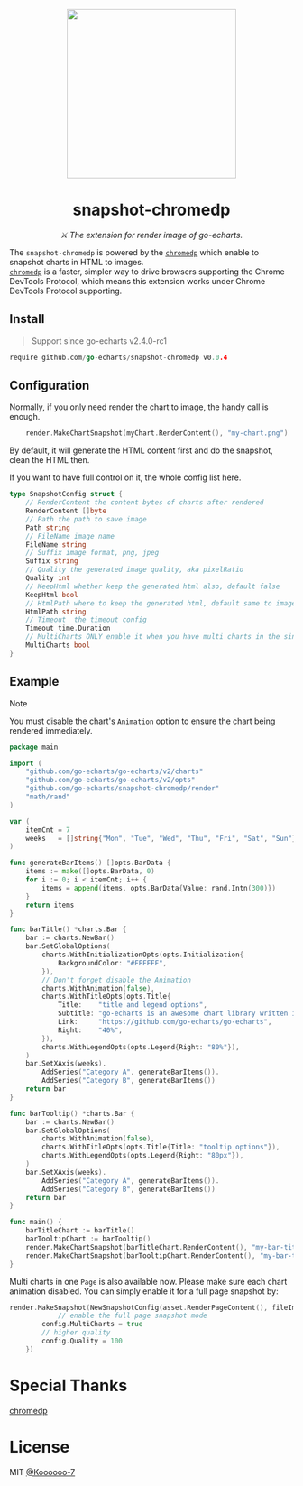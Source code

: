 <p align="center">
	<img src="https://user-images.githubusercontent.com/19553554/52535979-c0d0e680-2d8f-11e9-85c8-2e9f659e7c6f.png" width=300 height=300 />
</p>

<h1 align="center">snapshot-chromedp</h1>
<p align="center">
    <em> ⚔️ The extension for render image of go-echarts.</em>
</p>


The `snapshot-chromedp` is powered by the [`chromedp`](https://github.com/chromedp/chromedp)
which enable to snapshot charts in HTML to images.  
[`chromedp`](https://github.com/chromedp/chromedp) is a faster, simpler way to drive browsers supporting the Chrome
DevTools Protocol, which means this extension works under Chrome DevTools Protocol supporting.

## Install

> Support since go-echarts v2.4.0-rc1

```go
require github.com/go-echarts/snapshot-chromedp v0.0.4
```

## Configuration

Normally, if you only need render the chart to image, the handy call is enough.

```go
    render.MakeChartSnapshot(myChart.RenderContent(), "my-chart.png")
```

By default, it will generate the HTML content first and do the snapshot, clean the HTML then.

If you want to have full control on it, the whole config list here.

```go
type SnapshotConfig struct {
    // RenderContent the content bytes of charts after rendered
    RenderContent []byte
    // Path the path to save image
    Path string
    // FileName image name
    FileName string
    // Suffix image format, png, jpeg
    Suffix string
    // Quality the generated image quality, aka pixelRatio
    Quality int
    // KeepHtml whether keep the generated html also, default false
    KeepHtml bool
    // HtmlPath where to keep the generated html, default same to image path
    HtmlPath string
    // Timeout  the timeout config
    Timeout time.Duration
    // MultiCharts ONLY enable it when you have multi charts in the single page, better to set larger quality
    MultiCharts bool
}
```

## Example


> [!NOTE]
> You must disable the chart's `Animation` option to ensure the chart being rendered immediately.

```go
package main

import (
	"github.com/go-echarts/go-echarts/v2/charts"
	"github.com/go-echarts/go-echarts/v2/opts"
	"github.com/go-echarts/snapshot-chromedp/render"
	"math/rand"
)

var (
	itemCnt = 7
	weeks   = []string{"Mon", "Tue", "Wed", "Thu", "Fri", "Sat", "Sun"}
)

func generateBarItems() []opts.BarData {
	items := make([]opts.BarData, 0)
	for i := 0; i < itemCnt; i++ {
		items = append(items, opts.BarData{Value: rand.Intn(300)})
	}
	return items
}

func barTitle() *charts.Bar {
	bar := charts.NewBar()
	bar.SetGlobalOptions(
		charts.WithInitializationOpts(opts.Initialization{
			BackgroundColor: "#FFFFFF",
		}),
		// Don't forget disable the Animation
		charts.WithAnimation(false),
		charts.WithTitleOpts(opts.Title{
			Title:    "title and legend options",
			Subtitle: "go-echarts is an awesome chart library written in Golang",
			Link:     "https://github.com/go-echarts/go-echarts",
			Right:    "40%",
		}),
		charts.WithLegendOpts(opts.Legend{Right: "80%"}),
	)
	bar.SetXAxis(weeks).
		AddSeries("Category A", generateBarItems()).
		AddSeries("Category B", generateBarItems())
	return bar
}

func barTooltip() *charts.Bar {
	bar := charts.NewBar()
	bar.SetGlobalOptions(
		charts.WithAnimation(false),
		charts.WithTitleOpts(opts.Title{Title: "tooltip options"}),
		charts.WithLegendOpts(opts.Legend{Right: "80px"}),
	)
	bar.SetXAxis(weeks).
		AddSeries("Category A", generateBarItems()).
		AddSeries("Category B", generateBarItems())
	return bar
}

func main() {
	barTitleChart := barTitle()
	barTooltipChart := barTooltip()
	render.MakeChartSnapshot(barTitleChart.RenderContent(), "my-bar-title.png")
	render.MakeChartSnapshot(barTooltipChart.RenderContent(), "my-bar-tooltip.jpg")
}
```

Multi charts in one `Page` is also available now. Please make sure each chart animation disabled.
You can simply enable it for a full page snapshot by:

```go
render.MakeSnapshot(NewSnapshotConfig(asset.RenderPageContent(), fileImage, func(config *SnapshotConfig) {
	        // enable the full page snapshot mode
		config.MultiCharts = true
		// higher quality
		config.Quality = 100
	})

```


# Special Thanks

[chromedp](https://github.com/chromedp/chromedp)

# License

MIT [@Koooooo-7](https://github.com/Koooooo-7)
